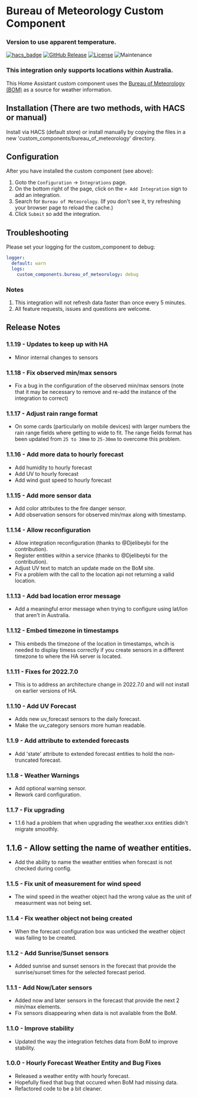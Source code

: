 # Bureau of Meteorology Custom Component

### **Version to use apparent temperature.**

[![hacs_badge](https://img.shields.io/badge/HACS-Default-orange.svg?style=for-the-badge)](https://github.com/custom-components/hacs)
[![GitHub Release][releases-shield]][releases]
[![License][license-shield]](LICENSE.md)
![Maintenance](https://img.shields.io/maintenance/yes/2023?style=for-the-badge)

### **This integration only supports locations within Australia.**

This Home Assistant custom component uses the [Bureau of Meteorology (BOM)](http://www.bom.gov.au) as a source for weather information.

## Installation (There are two methods, with HACS or manual)

Install via HACS (default store) or install manually by copying the files in a new 'custom_components/bureau_of_meteorology' directory.

## Configuration
After you have installed the custom component (see above):
1. Goto the `Configuration` -> `Integrations` page.  
2. On the bottom right of the page, click on the `+ Add Integration` sign to add an integration.
3. Search for `Bureau of Meteorology`. (If you don't see it, try refreshing your browser page to reload the cache.)
4. Click `Submit` so add the integration.

## Troubleshooting
Please set your logging for the custom_component to debug:
```yaml
logger:
  default: warn
  logs:
    custom_components.bureau_of_meteorology: debug
```

### Notes
1. This integration will not refresh data faster than once every 5 minutes.
2. All feature requests, issues and questions are welcome.

## Release Notes
### 1.1.19 - Updates to keep up with HA
  - Minor internal changes to sensors

### 1.1.18 - Fix observed min/max sensors
  - Fix a bug in the configuration of the observed min/max sensors (note that it may be necessary to remove and re-add the instance of the integration to correct)

### 1.1.17 - Adjust rain range format
  - On some cards (particularly on mobile devices) with larger numbers the rain range fields where getting to wide to fit. The range fields format has been updated from `25 to 30mm` to `25-30mm` to overcome this problem.
### 1.1.16 - Add more data to hourly forecast
  - Add humidity to hourly forecast
  - Add UV to hourly forecast
  - Add wind gust speed to hourly forecast

### 1.1.15 - Add more sensor data
  - Add color attributes to the fire danger sensor.
  - Add observation sensors for observed min/max along with timestamp.

### 1.1.14 - Allow reconfiguration
  - Allow integration reconfiguration (thanks to @Djelibeybi for the contribution).
  - Register entities within a service  (thanks to @Djelibeybi for the contribution).
  - Adjust UV text to match an update made on the BoM site.
  - Fix a problem with the call to the location api not returning a valid location.

### 1.1.13 - Add bad location error message
  - Add a meaningful error message when trying to configure using lat/lon that aren't in Australia.

### 1.1.12 - Embed timezone in timestamps
  - This embeds the timezone of the location in timestamps, whcih is needed to display timess correctly if you create sensors in a different timezone to where the HA server is located.

### 1.1.11 - Fixes for 2022.7.0
  - This is to address an architecture change in 2022.7.0 and will not install on earlier versions of HA.
  
### 1.1.10 - Add UV Forecast
- Adds new uv_forecast sensors to the daily forecast.
- Make the uv_category sensors more human readable.

### 1.1.9 - Add attribute to extended forecasts
- Add 'state' attribute to extended forecast entities to hold the non-truncated forecast.

### 1.1.8 - Weather Warnings
- Add optional warning sensor.
- Rework card configuration.

### 1.1.7 - Fix upgrading
- 1.1.6 had a problem that when upgrading the weather.xxx entities didn't migrate smoothly.

## 1.1.6 - Allow setting the name of weather entities.
- Add the ability to name the weather entities when forecast is not checked during config.

### 1.1.5 - Fix unit of measurement for wind speed
- The wind speed in the weather object had the wrong value as the unit of measurment was not being set.

### 1.1.4 - Fix weather object not being created
- When the forecast configuration box was unticked the weather object was failing to be created.

### 1.1.2 - Add Sunrise/Sunset sensors
- Added sunrise and sunset sensors in the forecast that provide the sunrise/sunset times for the selected forecast period.

### 1.1.1 - Add Now/Later sensors
- Added now and later sensors in the forecast that provide the next 2 min/max elements.
- Fix sensors disappearing when data is not available from the BoM.

### 1.1.0 - Improve stability
- Updated the way the integration fetches data from BoM to improve stability.

### 1.0.0 - Hourly Forecast Weather Entity and Bug Fixes
- Released a weather entity with hourly forecast.
- Hopefully fixed that bug that occured when BoM had missing data.
- Refactored code to be a bit cleaner.

[hacs]: https://hacs.xyz
[hacsbadge]: https://img.shields.io/badge/HACS-Default-orange.svg?style=for-the-badge
[license-shield]: https://img.shields.io/github/license/bremor/bureau_of_meteorology.svg?style=for-the-badge
[releases-shield]: https://img.shields.io/github/release/bremor/bureau_of_meteorology.svg?style=for-the-badge
[releases]: https://github.com/bremor/bureau_of_meteorology/releases

